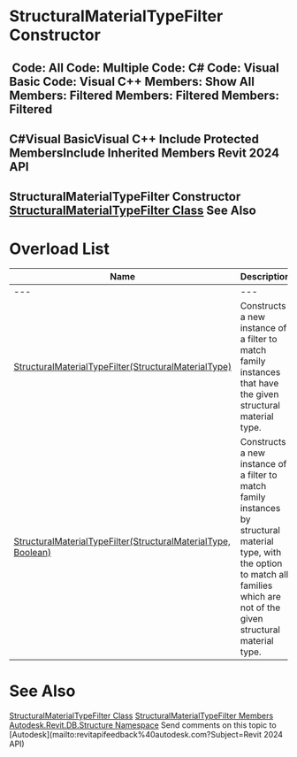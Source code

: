 # StructuralMaterialTypeFilter Constructor

﻿
 Code: All Code: Multiple Code: C# Code: Visual Basic Code: Visual C++  Members: Show All Members: Filtered Members: Filtered Members: Filtered   
---  
C#Visual BasicVisual C++
Include Protected MembersInclude Inherited Members
Revit 2024 API  
---  
StructuralMaterialTypeFilter Constructor   
[StructuralMaterialTypeFilter Class](8f1f6134-11dd-3c10-a4df-d11f30ee9ae8.md "StructuralMaterialTypeFilter Class") See Also  
---  
# Overload List
| Name | Description |
| --- | --- |
| --- | --- | --- |
| [StructuralMaterialTypeFilter(StructuralMaterialType)](27989497-1489-7b17-6c3f-ec5fe924ff77.md "StructuralMaterialTypeFilter Constructor \(StructuralMaterialType\)") | Constructs a new instance of a filter to match family instances that have the given structural material type. |
| [StructuralMaterialTypeFilter(StructuralMaterialType, Boolean)](eb3b5243-ab7c-e101-73cd-f5e98381e58b.md "StructuralMaterialTypeFilter Constructor \(StructuralMaterialType, Boolean\)") | Constructs a new instance of a filter to match family instances by structural material type, with the option to match all families which are not of the given structural material type. |

# See Also
[StructuralMaterialTypeFilter Class](8f1f6134-11dd-3c10-a4df-d11f30ee9ae8.md "StructuralMaterialTypeFilter Class")
[StructuralMaterialTypeFilter Members](499d9bfc-6cca-b995-942f-ac413e7e66dc.md "StructuralMaterialTypeFilter Members")
[Autodesk.Revit.DB.Structure Namespace](d586b341-f687-9d90-e96d-255806b7d4fc.md "Autodesk.Revit.DB.Structure Namespace")
Send comments on this topic to [Autodesk](mailto:revitapifeedback%40autodesk.com?Subject=Revit 2024 API)